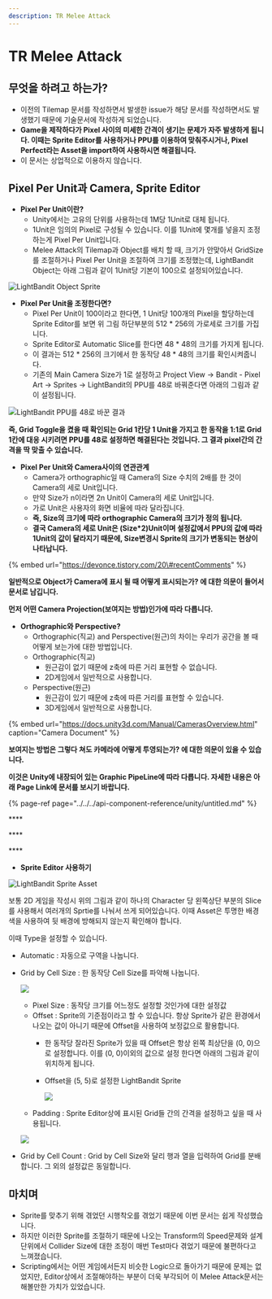 ```yaml
---
description: TR Melee Attack
---
```


# TR Melee Attack

## 무엇을 하려고 하는가?

* 이전의 Tilemap 문서를 작성하면서 발생한 issue가 해당 문서를 작성하면서도 발생했기 때문에 기술문서에 작성하게 되었습니다.
* **Game을 제작하다가 Pixel 사이의 미세한 간격이 생기는 문제가 자주 발생하게 됩니다. 이때는 Sprite Editor를 사용하거나 PPU를 이용하여 맞춰주시거나, Pixel Perfect라는 Asset을 import하여 사용하시면 해결됩니다.**
* 이 문서는 상업적으로 이용하지 않습니다.

## Pixel Per Unit과 Camera, Sprite Editor

* **Pixel Per Unit이란?**
  * Unity에서는 고유의 단위를 사용하는데 1M당 1Unit로 대체 됩니다.
  * 1Unit은 임의의 Pixel로 구성될 수 있습니다. 이를 1Unit에 몇개를 넣을지 조정하는게 Pixel Per Unit입니다.
  * Melee Attack의 Tilemap과 Object를 배치 할 때, 크기가 안맞아서 GridSize를 조절하거나 Pixel Per Unit을 조절하여 크기를 조정했는데, LightBandit Object는 아래 그림과 같이 1Unit당 기본이 100으로 설정되어있습니다.

![LightBandit Object Sprite](../../../../.gitbook/assets/image%20%2896%29.png)

* **Pixel Per Unit을 조정한다면?**
  * Pixel Per Unit이 100이라고 한다면, 1 Unit당 100개의 Pixel을 할당하는데 Sprite Editor를 보면 위 그림 하단부분의 512 \* 256의 가로세로 크기를 가집니다.
  * Sprite Editor로 Automatic Slice를 한다면 48 \* 48의 크기를 가지게 됩니다.
  * 이 결과는 512 \* 256의 크기에서 한 동작당 48 \* 48의 크기를 확인시켜줍니다.
  * 기존의 Main Camera Size가 1로 설정하고 Project View -&gt; Bandit - Pixel Art -&gt; Sprites -&gt; LightBandit의 PPU를 48로 바꿔준다면 아래의 그림과 같이 설정됩니다.

![LightBandit PPU&#xB97C; 48&#xB85C; &#xBC14;&#xAFBC; &#xACB0;&#xACFC;](../../../../.gitbook/assets/image%20%28116%29.png)

**즉, Grid Toggle을 켰을 때 확인되는 Grid 1칸당 1 Unit을 가지고 한 동작을 1:1로 Grid 1칸에 대응 시키려면 PPU를 48로 설정하면 해결된다는 것입니다. 그 결과 pixel간의 간격을 딱 맞출 수 있습니다.**

* **Pixel Per Unit와 Camera사이의 연관관계**
  * Camera가 orthographic일 때 Camera의 Size 수치의 2배를 한 것이 Camera의 세로 Unit입니다.
  * 만약 Size가 n이라면 2n Unit이 Camera의 세로 Unit입니다.
  * 가로 Unit은 사용자의 화면 비율에 따라 달라집니다.
  * **즉, Size의 크기에 따라 orthographic Camera의 크기가 정의 됩니다.**
  * **결국 Camera의 세로 Unit은 \(Size\*2\)Unit이며 설정값에서 PPU의 값에 따라 1Unit의 값이 달라지기 때문에, Size변경시 Sprite의 크기가 변동되는 현상이 나타납니다.**

{% embed url="https://devonce.tistory.com/20\#recentComments" %}

**일반적으로 Object가 Camera에 표시 될 때 어떻게 표시되는가? 에 대한 의문이 들어서 문서로 남깁니다.** 

**먼저 어떤 Camera Projection\(보여지는 방법\)인가에 따라 다릅니다.**

* **Orthographic와 Perspective?**
  * Orthographic\(직교\) and Perspective\(원근\)의 차이는 우리가 공간을 볼 때 어떻게 보는가에 대한 방법입니다.
  * Orthographic\(직교\)
    * 원근감이 없기 때문에 z축에 따른 거리 표현할 수 없습니다.
    * 2D게임에서 일반적으로 사용합니다.
  * Perspective\(원근\)
    * 원근감이 있기 때문에 z축에 따른 거리를 표현할 수 있습니다.
    * 3D게임에서 일반적으로 사용합니다.

{% embed url="https://docs.unity3d.com/Manual/CamerasOverview.html" caption="Camera Document" %}

**보여지는 방법은 그렇다 쳐도 카메라에 어떻게 투영되는가? 에 대한 의문이 있을 수 있습니다.**

**이것은 Unity에 내장되어 있는 Graphic PipeLine에 따라 다릅니다. 자세한 내용은 아래 Page Link에 문서를 보시기 바랍니다.**

{% page-ref page="../../../api-component-reference/unity/untitled.md" %}

\*\*\*\*

\*\*\*\*

\*\*\*\*

* **Sprite Editor 사용하기**

![LightBandit Sprite Asset](../../../../.gitbook/assets/image%20%2868%29.png)

보통 2D 게임을 작성시 위의 그림과 같이 하나의 Character 당 왼쪽상단 부분의 Slice를 사용해서 여러개의 Sprtie를 나눠서 쓰게 되어있습니다. 이때 Asset은 투명한 배경색을 사용하여 뒷 배경에 방해되지 않는지 확인해야 합니다.

이때 Type을 설정할 수 있습니다.

* Automatic : 자동으로 구역을 나눕니다.
* Grid by Cell Size : 한 동작당 Cell Size를 파악해 나눕니다.



  ![](../../../../.gitbook/assets/image%20%2874%29.png)

  * Pixel Size : 동작당 크기를 어느정도 설정할 것인가에 대한 설정값
  * Offset : Sprite의 기준점이라고 할 수 있습니다. 항상 Sprite가 같은 환경에서 나오는 값이 아니기 때문에 Offset을 사용하여 보정값으로 활용합니다.
    * 한 동작당 잘라진 Sprite가 있을 때 Offset은 항상 왼쪽 최상단을 \(0, 0\)으로 설정합니다. 이를 \(0, 0\)이외의 값으로 설정 한다면 아래의 그림과 같이 위치하게 됩니다.
    * Offset을 \(5, 5\)로 설정한 LightBandit Sprite

      ![](../../../../.gitbook/assets/image%20%2842%29.png)
  * Padding : Sprite Editor상에 표시된 Grid들 간의 간격을 설정하고 싶을 때 사용됩니다.

  ![](../../../../.gitbook/assets/image%20%28123%29.png)

* Grid by Cell Count : Grid by Cell Size와 달리 행과 열을 입력하여 Grid를 분배합니다. 그 외의 설정값은 동일합니다.



## 마치며

* Sprite를 맞추기 위해 겪었던 시행착오를 겪었기 때문에 이번 문서는 쉽게 작성했습니다.
* 하지만 이러한 Sprite를 조절하기 때문에 나오는 Transform의 Speed문제와 설계 단위에서 Collider Size에 대한 조정이 매번 Test마다 겪었기 때문에 불편하다고 느껴졌습니다.
* Scripting에서는 어떤 게임에서든지 비슷한 Logic으로 돌아가기 때문에 문제는 없었지만, Editor상에서 조절해야하는 부분이 더욱 부각되어 이 Melee Attack문서는 해볼만한 가치가 있었습니다.


